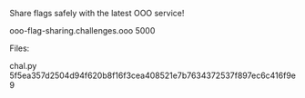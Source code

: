 Share flags safely with the latest OOO service!

ooo-flag-sharing.challenges.ooo 5000

Files:

chal.py 5f5ea357d2504d94f620b8f16f3cea408521e7b7634372537f897ec6c416f9e9